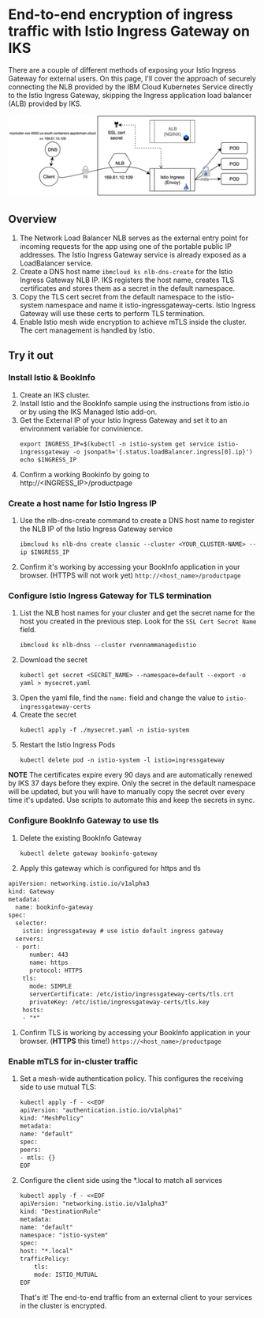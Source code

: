# End-to-end encryption of ingress traffic with Istio Ingress Gateway on IKS

There are a couple of different methods of exposing your Istio Ingress Gateway for external users. On this page, I'll cover the approach of securely connecting the NLB provided by the IBM Cloud Kubernetes Service directly to the Istio Ingress Gateway, skipping the Ingress application load balancer (ALB) provided by IKS. 

![](images/nlb-to-istioingress.png)

## Overview
1. The Network Load Balancer NLB serves as the external entry point for incoming requests for the app using one of the portable public IP addresses. The Istio Ingress Gateway service is already exposed as a LoadBalancer service.
2. Create a DNS host name `ibmcloud ks nlb-dns-create` for the Istio Ingress Gateway NLB IP. IKS registers the host name, creates TLS certificates and stores them as a secret in the default namespace.
3. Copy the TLS cert secret from the default namespace to the istio-system namespace and name it istio-ingressgateway-certs. Istio Ingress Gateway will use these certs to perform TLS termination. 
4. Enable Istio mesh wide encryption to achieve mTLS inside the cluster. The cert management is handled by Istio.


## Try it out

### Install Istio & BookInfo
1. Create an IKS cluster.
2. Install Istio and the BookInfo sample using the instructions from istio.io or by using the IKS Managed Istio add-on.
3. Get the External IP of your Istio Ingress Gateway and set it to an environment variable for convinience.
    ```
    export INGRESS_IP=$(kubectl -n istio-system get service istio-ingressgateway -o jsonpath='{.status.loadBalancer.ingress[0].ip}')
    echo $INGRESS_IP
    ```
4. Confirm a working Bookinfo by going to http://<INGRESS_IP>/productpage 


### Create a host name for Istio Ingress IP
1.  Use the nlb-dns-create command to create a DNS host name to register the NLB IP of the Istio Ingress Gateway service
    ```
    ibmcloud ks nlb-dns create classic --cluster <YOUR_CLUSTER-NAME> --ip $INGRESS_IP
    ```
2. Confirm it's working by accessing your BookInfo application in your browser. (HTTPS will not work yet) `http://<host_name>/productpage`

### Configure Istio Ingress Gateway for TLS termination
1. List the NLB host names for your cluster and get the secret name for the host you created in the previous step. Look for the `SSL Cert Secret Name` field.
   ```
   ibmcloud ks nlb-dnss --cluster rvennammanagedistio
   ```
2. Download the secret 
   ```
   kubectl get secret <SECRET_NAME> --namespace=default --export -o yaml > mysecret.yaml
   ```
3. Open the yaml file, find the `name:` field and change the value to `istio-ingressgateway-certs`
4. Create the secret
   ```
   kubectl apply -f ./mysecret.yaml -n istio-system
   ```
5. Restart the Istio Ingress Pods
   ```
   kubectl delete pod -n istio-system -l istio=ingressgateway
   ```

**NOTE** The certificates expire every 90 days and are automatically renewed by IKS 37 days before they expire. Only the secret in the default namespace will be updated, but you will have to manually copy the secret over every time it's updated. Use scripts to automate this and keep the secrets in sync. 


### Configure BookInfo Gateway to use tls
1. Delete the existing BookInfo Gateway
   ```
   kubectl delete gateway bookinfo-gateway
   ```
2. Apply this gateway which is configured for https and tls
```
apiVersion: networking.istio.io/v1alpha3
kind: Gateway
metadata:
  name: bookinfo-gateway
spec:
  selector:
    istio: ingressgateway # use istio default ingress gateway
  servers:
  - port:
      number: 443
      name: https
      protocol: HTTPS
    tls:
      mode: SIMPLE
      serverCertificate: /etc/istio/ingressgateway-certs/tls.crt
      privateKey: /etc/istio/ingressgateway-certs/tls.key
    hosts:
    - "*"
```

1. Confirm TLS is working by accessing your BookInfo application in your browser. (**HTTPS** this time!) `https://<host_name>/productpage`

### Enable mTLS for in-cluster traffic
1. Set a mesh-wide authentication policy. This configures the receiving side to use mutual TLS:
    ```
    kubectl apply -f - <<EOF
    apiVersion: "authentication.istio.io/v1alpha1"
    kind: "MeshPolicy"
    metadata:
    name: "default"
    spec:
    peers:
    - mtls: {}
    EOF
    ```
2. Configure the client side using the *.local to match all services
    ```
    kubectl apply -f - <<EOF
    apiVersion: "networking.istio.io/v1alpha3"
    kind: "DestinationRule"
    metadata:
    name: "default"
    namespace: "istio-system"
    spec:
    host: "*.local"
    trafficPolicy:
        tls:
        mode: ISTIO_MUTUAL
    EOF
    ```


    That's it! The end-to-end traffic from an external client to your services in the cluster is encrypted.
